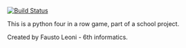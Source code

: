 [![Build Status](https://travis-ci.com/Lerskk/FourInARow.svg?branch=main)](https://travis-ci.com/Lerskk/FourInARow)

This is a python four in a row game, part of a school project.

Created by Fausto Leoni - 6th informatics.
